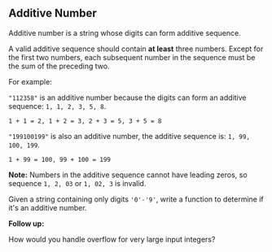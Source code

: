 ## Additive Number

Additive number is a string whose digits can form additive sequence.

A valid additive sequence should contain **at least** three numbers. Except for the first two numbers, each subsequent number in the sequence must be the sum of the preceding two.

For example:

`"112358"` is an additive number because the digits can form an additive sequence: `1, 1, 2, 3, 5, 8`.

```
1 + 1 = 2, 1 + 2 = 3, 2 + 3 = 5, 3 + 5 = 8
```

`"199100199"` is also an additive number, the additive sequence is: `1, 99, 100, 199`.

```
1 + 99 = 100, 99 + 100 = 199
```

**Note:** Numbers in the additive sequence cannot have leading zeros, so sequence `1, 2, 03` or `1, 02, 3` is invalid.

Given a string containing only digits `'0'-'9'`, write a function to determine if it's an additive number.

**Follow up:**

How would you handle overflow for very large input integers?
